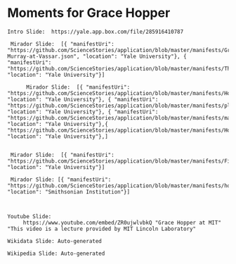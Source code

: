 # Moments for Grace Hopper



    Intro Slide:  https://yale.app.box.com/file/285916410787

     Mirador Slide:  [{ "manifestUri": "https://github.com/ScienceStories/application/blob/master/manifests/Grace-Murray-at-Vassar.json", "location": "Yale University"}, { "manifestUri": "https://github.com/ScienceStories/application/blob/master/manifests/Thompson_Library_External_Vassar.json", "location": "Yale University"}]
          
          Mirador Slide:  [{ "manifestUri": "https://github.com/ScienceStories/application/blob/master/manifests/HopperGradMidshipman.json", "location": "Yale University"}, { "manifestUri": "https://github.com/ScienceStories/application/blob/master/manifests/pluggingWiringMark1.json", "location": "Yale University"}, { "manifestUri": "https://github.com/ScienceStories/application/blob/master/manifests/mark1ligts.json", "location": "Yale University"},{ "https://github.com/ScienceStories/application/blob/master/manifests/HopperHarvardComputationLabStaff.json", "location": "Yale University"},]


     Mirador Slide:  [{ "manifestUri": "https://github.com/ScienceStories/application/blob/master/manifests/FirstGlossaryProgrammingTerminology.json", "location": "Yale University"}]
     
     Mirador Slide: [{ "manifestUri": "https://github.com/ScienceStories/application/blob/master/manifests/hopperSI.json", "location": "Smithsonian Institution"}]
     
     

    Youtube Slide: 
         https://www.youtube.com/embed/ZR0ujwlvbkQ "Grace Hopper at MIT" "This video is a lecture provided by MIT Lincoln Laboratory"

    Wikidata Slide: Auto-generated

    Wikipedia Slide: Auto-generated
